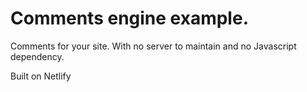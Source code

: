 # Comments engine example.

Comments for your site. With no server to maintain and no Javascript dependency.


Built on Netlify

